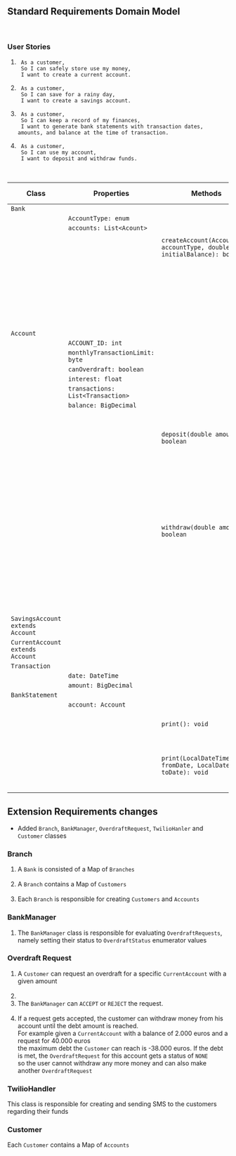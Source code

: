 
## Standard Requirements Domain Model
<br>

### User Stories

1. ```
    As a customer,
    So I can safely store use my money,
    I want to create a current account.
    ```
   
2. ```
    As a customer,
    So I can save for a rainy day,
    I want to create a savings account.
    ```

3. ```
    As a customer,
    So I can keep a record of my finances,
    I want to generate bank statements with transaction dates, amounts, and balance at the time of transaction.
    ```
4. ```
    As a customer,
    So I can use my account,
    I want to deposit and withdraw funds.
    ```
<br>

| Class                            | Properties                        | Methods                                                                  | Scenarios/User Stories                     | Outputs/Outcomes                                                                                                                                                          |
|----------------------------------|-----------------------------------|--------------------------------------------------------------------------|--------------------------------------------|---------------------------------------------------------------------------------------------------------------------------------------------------------------------------|
| `Bank`                           |                                   |                                                                          |                                            |                                                                                                                                                                           |
|                                  | `AccountType: enum`               |                                                                          |                                            |                                                                                                                                                                           |
|                                  | `accounts: List<Acount>`          |                                                                          |                                            |                                                                                                                                                                           |
|                                  |                                   | `createAccount(AccountType accountType, double initialBalance): boolean` | User Story 1, 2                            | Returns true if account was created                                                                                                                                       |
|                                  |                                   |                                                                          |                                            | Returns false if account was not created                                                                                                                                  |
|                                  |                                   |                                                                          | InitialBalance is set to a negative number | Returns true. Creates an account with a balance of 0.00                                                                                                                   |
| `Account`                        |                                   |                                                                          |                                            |                                                                                                                                                                           |
|                                  | `ACCOUNT_ID: int`                 |                                                                          |                                            |                                                                                                                                                                           |
|                                  | `monthlyTransactionLimit: byte`   |                                                                          |                                            |                                                                                                                                                                           |
|                                  | `canOverdraft: boolean`           |                                                                          |                                            |                                                                                                                                                                           |
|                                  | `interest: float`                 |                                                                          |                                            |                                                                                                                                                                           |
|                                  | `transactions: List<Transaction>` |                                                                          |                                            |                                                                                                                                                                           |
|                                  | `balance: BigDecimal`             |                                                                          |                                            |                                                                                                                                                                           |
|                                  |                                   | `deposit(double amount): boolean`                                        | User Story 4                               | Returns true if amount is greater than zero. Creates a transaction with the value of given amount                                                                         |
|                                  |                                   |                                                                          |                                            | Returns false if amount is negative                                                                                                                                       |
|                                  |                                   | `withdraw(double amount): boolean`                                       | User Story 4                               | Returns true if amount is greater than zero and amount is less than or equal to the account's balance. <br/>Creates a transaction with the negative value of given amount |
|                                  |                                   |                                                                          |                                            | Returns false if amount is negative or grater than the balance                                                                                                            |
| `SavingsAccount extends Account` |                                   |                                                                          |                                            |                                                                                                                                                                           |
| `CurrentAccount extends Account` |                                   |                                                                          |                                            |                                                                                                                                                                           |
| `Transaction`                    |                                   |                                                                          |                                            |                                                                                                                                                                           |
|                                  | `date: DateTime`                  |                                                                          |                                            |                                                                                                                                                                           | 
|                                  | `amount: BigDecimal`              |                                                                          |                                            |                                                                                                                                                                           |
| `BankStatement`                  |                                   |                                                                          |                                            |                                                                                                                                                                           |
|                                  | `account: Account`                |                                                                          |                                            |                                                                                                                                                                           |
|                                  |                                   | `print(): void`                                                          | User Story 3                               | Prints the full bank statement for a specific account                                                                                                                     |
|                                  |                                   | `print(LocalDateTime fromDate, LocalDateTime toDate): void`              | User Story 3                               | Prints the bank statement including transactions starting from `fromDate` until `toDate`                                                                                  |



## Extension Requirements changes

- Added `Branch`, `BankManager`, `OverdraftRequest`, `TwilioHanler` and `Customer` classes

### Branch
1. A `Bank` is consisted of a Map of `Branches` <br><br>
2. A `Branch` contains a Map of `Customers` <br><br>
3. Each `Branch` is responsible for creating `Customers` and `Accounts`


### BankManager
1. The `BankManager` class is responsible for evaluating `OverdraftRequests`, namely setting their status to `OverdraftStatus` enumerator values


### Overdraft Request
1. A `Customer` can request an overdraft for a specific `CurrentAccount` with a given amount
<br><br>
2. 
2. The `BankManager` can `ACCEPT` or `REJECT` the request.
<br><br>
3. If a request gets accepted, the customer can withdraw money from his account until the debt amount is reached.
<br> For example given a `CurrentAccount` with a balance of 2.000 euros and a request for 40.000 euros <br>
the maximum debt the `Customer` can reach is -38.000 euros. If the debt is met, the `OverdraftRequest` for this account gets a status of `NONE` <br>
so the user cannot withdraw any more money and can also make another `OverdraftRequest`

### TwilioHandler
This class is responsible for creating and sending SMS to the customers regarding their funds


### Customer
Each `Customer` contains a Map of `Accounts`